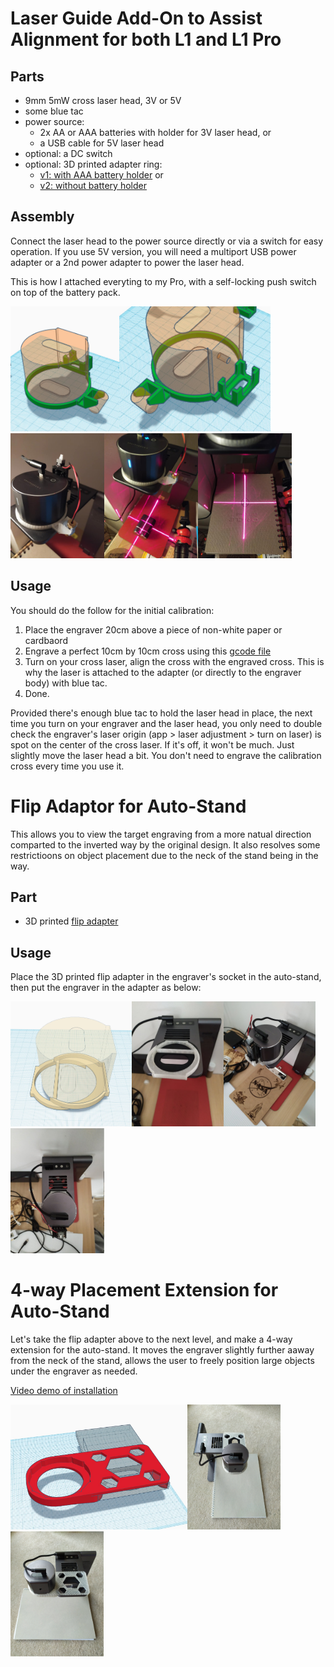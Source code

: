 # Laser Guide Add-On to Assist Alignment for both L1 and L1 Pro

## Parts
* 9mm 5mW cross laser head, 3V or 5V
* some blue tac
* power source:
    * 2x AA or AAA batteries with holder for 3V laser head, or
    * a USB cable for 5V laser head
* optional: a DC switch
* optional: 3D printed adapter ring:
    * [v1: with AAA battery holder](/misc/laser_alignment_bracket_with_AAA_battery_holder.stl) or
    * [v2: without battery holder](/misc/laser_alignment_bracket_no_battery_holder.stl)

## Assembly

Connect the laser head to the power source directly or via a switch for easy operation. If you use 5V version, you will need a multiport USB power adapter or a 2nd power adapter to power the laser head.

This is how I attached everyting to my Pro, with a self-locking push switch on top of the battery pack.

<img src="images/mod30.jpg" height="200px"><img src="images/mod31.jpg" height="200px"><img src="images/mod32.jpg" height="200px"><img src="images/mod33.jpg" height="200px"><img src="images/mod34.jpg" height="200px">

## Usage

You should do the follow for the initial calibration:

1. Place the engraver 20cm above a piece of non-white paper or cardbaord
2. Engrave a perfect 10cm by 10cm cross using this [gcode file](/misc/cross.txt)
3. Turn on your cross laser, align the cross with the engraved cross. This is why the laser is attached to the adapter (or directly to the engraver body) with blue tac.
4. Done.

Provided there's enough blue tac to hold the laser head in place, the next time you turn on your engraver and the laser head, you only need to double check the engraver's laser origin (app > laser adjustment > turn on laser) is spot on the center of the cross laser. If it's off, it won't be much. Just slightly move the laser head a bit. You don't need to engrave the calibration cross every time you use it.


# Flip Adaptor for Auto-Stand

This allows you to view the target engraving from a more natual direction comparted to the inverted way by the original design. It also resolves some restrictioons on object placement due to the neck of the stand being in the way.

## Part

* 3D printed [flip adapter](/misc/LaserPecke_auto_stand_flip_adaptor.stl)

## Usage

Place the 3D printed flip adapter in the engraver's socket in the auto-stand, then put the engraver in the adapter as below:

<img src="images/mod35.jpg" height="200px"><img src="images/mod36.jpg" height="200px"><img src="images/mod37.jpg" height="200px"><img src="images/mod38.jpg" height="200px">


# 4-way Placement Extension for Auto-Stand

Let's take the flip adapter above to the next level, and make a 4-way extension for the auto-stand. It moves the engraver slightly further aaway from the neck of the stand, allows the user to freely position large objects under the engraver as needed.

[Video demo of installation](/images/4-way_extension_installation.mp4)

<img src="images/mod39.jpg" height="200px"><img src="images/mod40.jpg" height="200px"><img src="images/mod41.jpg" height="200px">
